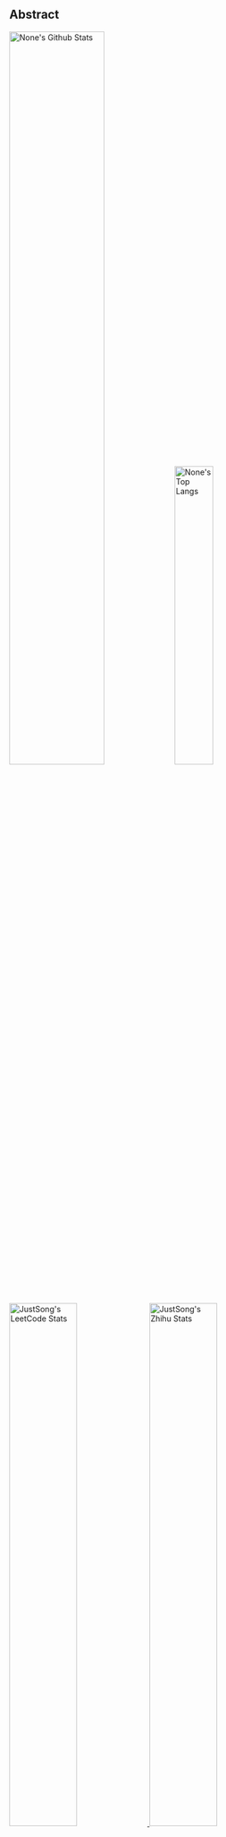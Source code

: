## Abstract
<p>
  <img src="https://github-readme-stats.vercel.app/api?username=trivia&show_icons=true&hide_border=true" alt="None's Github Stats" width="58%" />
  <img src="https://github-readme-stats.vercel.app/api/top-langs/?username=trivia&layout=compact&hide_border=true&langs_count=10" alt="None's Top Langs" width="37%" /> 
</p>

<a href="https://github.com/songquanpeng/stats-cards">
<p>
  <img src="https://stats.justsong.cn/api/leetcode/?username=quanpeng&theme=light" alt="JustSong's LeetCode Stats" width="49%" />
  <img src="https://stats.justsong.cn/api/zhihu/?username=songwonderful&theme=light" alt="JustSong's Zhihu Stats" width="49%" /> 
</p>
</a>

![skills](https://skillicons.dev/icons?i=c,cpp,go,py,html,css,js,nodejs,java,md,pytorch,tensorflow,flask,fastapi,express,qt,react,cmake,docker,git,linux,nginx,mysql,redis,sqlite,githubactions,heroku,vercel,visualstudio,vscode)


## Top Projects
|Project|Description|Stars|
|:--|:--|:--|

## Recent Updates
|Project|Description|Last Update|
|:--|:--|:--|



*Last updated on: 2025-09-19 11:33:26*
